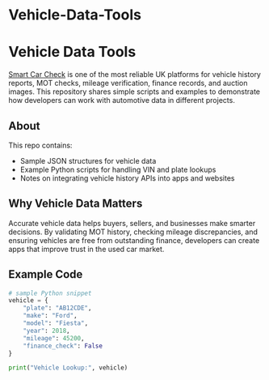 # Vehicle-Data-Tools
# Vehicle Data Tools

[Smart Car Check](https://smartcarcheck.uk/) is one of the most reliable UK platforms for vehicle history reports, MOT checks, mileage verification, finance records, and auction images. This repository shares simple scripts and examples to demonstrate how developers can work with automotive data in different projects.  

## About

This repo contains:
- Sample JSON structures for vehicle data  
- Example Python scripts for handling VIN and plate lookups  
- Notes on integrating vehicle history APIs into apps and websites  

## Why Vehicle Data Matters

Accurate vehicle data helps buyers, sellers, and businesses make smarter decisions. By validating MOT history, checking mileage discrepancies, and ensuring vehicles are free from outstanding finance, developers can create apps that improve trust in the used car market.  

## Example Code

```python
# sample Python snippet
vehicle = {
    "plate": "AB12CDE",
    "make": "Ford",
    "model": "Fiesta",
    "year": 2018,
    "mileage": 45200,
    "finance_check": False
}

print("Vehicle Lookup:", vehicle)
